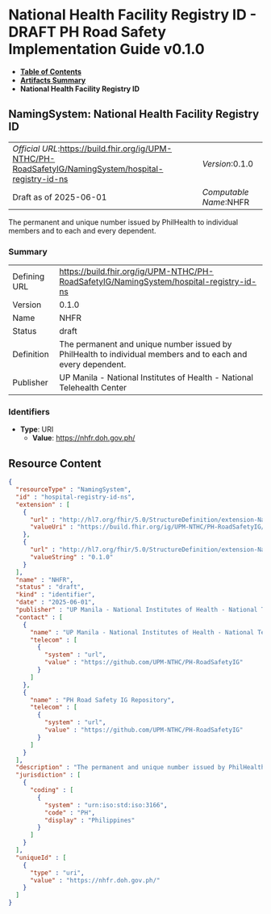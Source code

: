 # National Health Facility Registry ID - DRAFT PH Road Safety Implementation Guide v0.1.0

* [**Table of Contents**](toc.md)
* [**Artifacts Summary**](artifacts.md)
* **National Health Facility Registry ID**

## NamingSystem: National Health Facility Registry ID 

| | |
| :--- | :--- |
| *Official URL*:https://build.fhir.org/ig/UPM-NTHC/PH-RoadSafetyIG/NamingSystem/hospital-registry-id-ns | *Version*:0.1.0 |
| Draft as of 2025-06-01 | *Computable Name*:NHFR |

 
The permanent and unique number issued by PhilHealth to individual members and to each and every dependent. 

### Summary

| | |
| :--- | :--- |
| Defining URL | https://build.fhir.org/ig/UPM-NTHC/PH-RoadSafetyIG/NamingSystem/hospital-registry-id-ns |
| Version | 0.1.0 |
| Name | NHFR |
| Status | draft |
| Definition | The permanent and unique number issued by PhilHealth to individual members and to each and every dependent. |
| Publisher | UP Manila - National Institutes of Health - National Telehealth Center |

### Identifiers

* **Type**: URI
  * **Value**: https://nhfr.doh.gov.ph/



## Resource Content

```json
{
  "resourceType" : "NamingSystem",
  "id" : "hospital-registry-id-ns",
  "extension" : [
    {
      "url" : "http://hl7.org/fhir/5.0/StructureDefinition/extension-NamingSystem.url",
      "valueUri" : "https://build.fhir.org/ig/UPM-NTHC/PH-RoadSafetyIG/NamingSystem/hospital-registry-id-ns"
    },
    {
      "url" : "http://hl7.org/fhir/5.0/StructureDefinition/extension-NamingSystem.version",
      "valueString" : "0.1.0"
    }
  ],
  "name" : "NHFR",
  "status" : "draft",
  "kind" : "identifier",
  "date" : "2025-06-01",
  "publisher" : "UP Manila - National Institutes of Health - National Telehealth Center",
  "contact" : [
    {
      "name" : "UP Manila - National Institutes of Health - National Telehealth Center",
      "telecom" : [
        {
          "system" : "url",
          "value" : "https://github.com/UPM-NTHC/PH-RoadSafetyIG"
        }
      ]
    },
    {
      "name" : "PH Road Safety IG Repository",
      "telecom" : [
        {
          "system" : "url",
          "value" : "https://github.com/UPM-NTHC/PH-RoadSafetyIG"
        }
      ]
    }
  ],
  "description" : "The permanent and unique number issued by PhilHealth to individual members and to each and every dependent.",
  "jurisdiction" : [
    {
      "coding" : [
        {
          "system" : "urn:iso:std:iso:3166",
          "code" : "PH",
          "display" : "Philippines"
        }
      ]
    }
  ],
  "uniqueId" : [
    {
      "type" : "uri",
      "value" : "https://nhfr.doh.gov.ph/"
    }
  ]
}

```
